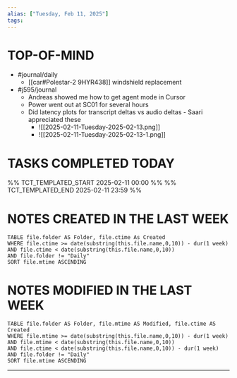 ```yaml
---
alias: ["Tuesday, Feb 11, 2025"]
tags: 
---
```

# TOP-OF-MIND
- #journal/daily 
	- [[car#Polestar-2 9HYR438]] windshield replacement
- #j595/journal 
	- Andreas showed me how to get agent mode in Cursor
	- Power went out at SC01 for several hours
	- Did latency plots for transcript deltas vs audio deltas - Saari appreciated these
		- ![[2025-02-11-Tuesday-2025-02-13.png]]
		- ![[2025-02-11-Tuesday-2025-02-13-1.png]]

# TASKS COMPLETED TODAY
%% TCT_TEMPLATED_START 2025-02-11 00:00 %%
%% TCT_TEMPLATED_END 2025-02-11 23:59 %%



# NOTES CREATED IN THE LAST WEEK
``` dataview
TABLE file.folder AS Folder, file.ctime As Created
WHERE file.ctime >= date(substring(this.file.name,0,10)) - dur(1 week) 
AND file.ctime < date(substring(this.file.name,0,10)) 
AND file.folder != "Daily"
SORT file.mtime ASCENDING
```

# NOTES MODIFIED IN THE LAST WEEK
``` dataview
TABLE file.folder AS Folder, file.mtime AS Modified, file.ctime AS Created
WHERE file.mtime >= date(substring(this.file.name,0,10)) - dur(1 week)
AND file.mtime < date(substring(this.file.name,0,10))
AND file.ctime < date(substring(this.file.name,0,10)) - dur(1 week)
AND file.folder != "Daily"
SORT file.mtime ASCENDING
```
---
